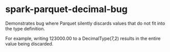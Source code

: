 # spark-parquet-decimal-bug

Demonstrates bug where Parquet silently discards values that do not fit into the type definition.

For example, writing 123000.00 to a DecimalType(7,2) results in the entire value being discarded.
